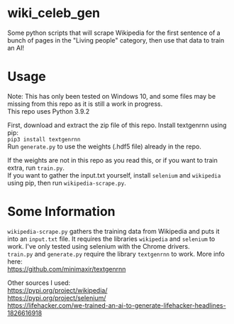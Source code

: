 # wiki_celeb_gen
Some python scripts that will scrape Wikipedia for the first sentence of a bunch of pages in the "Living people" category, then use that data to train an AI!
# Usage
Note: This has only been tested on Windows 10, and some files may be missing from this repo as it is still a work in progress.  
This repo uses Python 3.9.2

First, download and extract the zip file of this repo. Install textgenrnn using pip:    
`pip3 install textgenrnn`  
Run `generate.py` to use the weights (.hdf5 file) already in the repo.  

If the weights are not in this repo as you read this, or if you want to train extra, run `train.py`.  
If you want to gather the input.txt yourself, install `selenium` and `wikipedia` using pip, then run `wikipedia-scrape.py`.  

# Some Information
`wikipedia-scrape.py` gathers the training data from Wikipedia and puts it into an `input.txt` file. It requires the libraries `wikipedia` and `selenium` to work.
I've only tested using selenium with the Chrome drivers.  
`train.py` and `generate.py` require the library `textgenrnn` to work. More info here:  
https://github.com/minimaxir/textgenrnn  
  
Other sources I used:  
https://pypi.org/project/wikipedia/    
https://pypi.org/project/selenium/  
https://lifehacker.com/we-trained-an-ai-to-generate-lifehacker-headlines-1826616918
